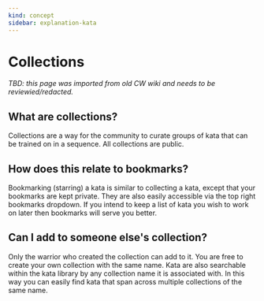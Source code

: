 ```yaml
---
kind: concept
sidebar: explanation-kata
---
```


# Collections

_TBD: this page was imported from old CW wiki and needs to be reviewied/redacted._

## What are collections?

Collections are a way for the community to curate groups of kata that can be trained on in a sequence. All collections are public.

## How does this relate to bookmarks?

Bookmarking (starring) a kata is similar to collecting a kata, except that your bookmarks are kept private. They are also easily accessible via the top right bookmarks dropdown. If you intend to keep a list of kata you wish to work on later then bookmarks will serve you better.

## Can I add to someone else's collection?

Only the warrior who created the collection can add to it. You are free to create your own collection with the same name. Kata are also searchable within the kata library by any collection name it is associated with. In this way you can easily find kata that span across multiple collections of the same name.
